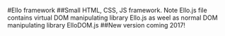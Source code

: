 #Ello framework
##Small HTML, CSS, JS framework. Note Ello.js file contains virtual DOM manipulating library Ello.js as weel as normal DOM manipulating library ElloDOM.js
##New version coming 2017!
